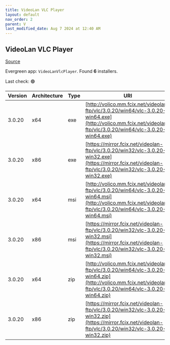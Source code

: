```yaml
---
title: VideoLan VLC Player 
layout: default
nav_order: 2
parent: V
last_modified_date: Aug 7 2024 at 12:40 AM
---
```


## VideoLan VLC Player 

[Source](https://www.videolan.org/vlc/)

Evergreen app: `VideoLanVlcPlayer`. Found **6** installers.

Last check: 🟢

| Version | Architecture | Type | URI                                                                                                                                                          |
| ------- | ------------ | ---- | ------------------------------------------------------------------------------------------------------------------------------------------------------------ |
| 3.0.20  | x64          | exe  | [http://volico.mm.fcix.net/videolan-ftp/vlc/3.0.20/win64/vlc-3.0.20-win64.exe](http://volico.mm.fcix.net/videolan-ftp/vlc/3.0.20/win64/vlc-3.0.20-win64.exe) |
| 3.0.20  | x86          | exe  | [https://mirror.fcix.net/videolan-ftp/vlc/3.0.20/win32/vlc-3.0.20-win32.exe](https://mirror.fcix.net/videolan-ftp/vlc/3.0.20/win32/vlc-3.0.20-win32.exe)     |
| 3.0.20  | x64          | msi  | [http://volico.mm.fcix.net/videolan-ftp/vlc/3.0.20/win64/vlc-3.0.20-win64.msi](http://volico.mm.fcix.net/videolan-ftp/vlc/3.0.20/win64/vlc-3.0.20-win64.msi) |
| 3.0.20  | x86          | msi  | [https://mirror.fcix.net/videolan-ftp/vlc/3.0.20/win32/vlc-3.0.20-win32.msi](https://mirror.fcix.net/videolan-ftp/vlc/3.0.20/win32/vlc-3.0.20-win32.msi)     |
| 3.0.20  | x64          | zip  | [http://volico.mm.fcix.net/videolan-ftp/vlc/3.0.20/win64/vlc-3.0.20-win64.zip](http://volico.mm.fcix.net/videolan-ftp/vlc/3.0.20/win64/vlc-3.0.20-win64.zip) |
| 3.0.20  | x86          | zip  | [https://mirror.fcix.net/videolan-ftp/vlc/3.0.20/win32/vlc-3.0.20-win32.zip](https://mirror.fcix.net/videolan-ftp/vlc/3.0.20/win32/vlc-3.0.20-win32.zip)     |
